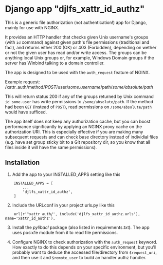 # Django app "djlfs_xattr_id_authz"

This is a generic file authorization (not authentication!) app for Django, mainly for use with NGINX.

It provides an HTTP handler that checks given Unix username's groups (with `id` command) against given path's file permissions (traditional and facl), and returns either 200 (OK) or 403 (Forbidden), depending on wether or not the given user has read and/or write access. The groups can be anything local Unix groups or, for example, Windows Domain groups if the server has Winbind talking to a domain controller.

The app is designed to be used with the `auth_request` feature of NGINX.

Example request: /xattr_auth/method/*POST*/user/*some.username*/path/*some/absolute/path*

This will return status 200 if any of the groups returned by Unix command `id some.user` has write permissions to `/some/absolute/path`. If the method had been `GET` (instead of `POST`), read permissions on `/some/absolute/path` would have sufficed.

The app itself does not keep any authorization cache, but you can boost performance significantly by applying an NGINX proxy cache on the authorization URI. This is especially effective if you are making many subsequent requests and can check base directory instead of individial files (e.g. have set group sticky bit to a Git repository dir, so you know that all files inside it will have the same permissions).

## Installation

1. Add the app to your INSTALLED_APPS setting like this
```
    INSTALLED_APPS = [
        ...
        'djlfs_xattr_id_authz',
    ]
```
2. Include the URLconf in your project urls.py like this
```
    url(r'^xattr_auth/', include('djlfs_xattr_id_authz.urls'), name='xattr_id_authz'),
```

3. Install the _pylibacl_ package (also listed in requirements.txt). The app uses posix1e module from it to read file permissions.

4. Configure NGINX to check authorization with the `auth_request` keyword. How exactly to do this depends on your specific environment, but you'll probably want to deduce the accessed file/directory from `$request_uri`, and then use it and `$remote_user` to build an handler authz handler.
